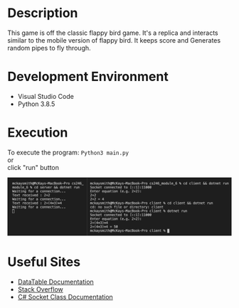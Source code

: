 # Description
This game is off the classic flappy bird game. It's a replica and interacts similar to the mobile version of flappy bird. It keeps score and Generates random pipes to fly through.

# Development Environment
* Visual Studio Code
* Python 3.8.5

# Execution
To execute the program: `Python3 main.py`
<br />
or
<br />
click "run" button

![alt text](program_running.png)

# Useful Sites
* [DataTable Documentation](https://docs.microsoft.com/en-us/dotnet/api/system.data.datatable?view=net-5.0)
* [Stack Overflow](https://stackoverflow.com)
* [C# Socket Class Documentation](https://docs.microsoft.com/en-us/dotnet/framework/network-programming/socket-code-examples)
